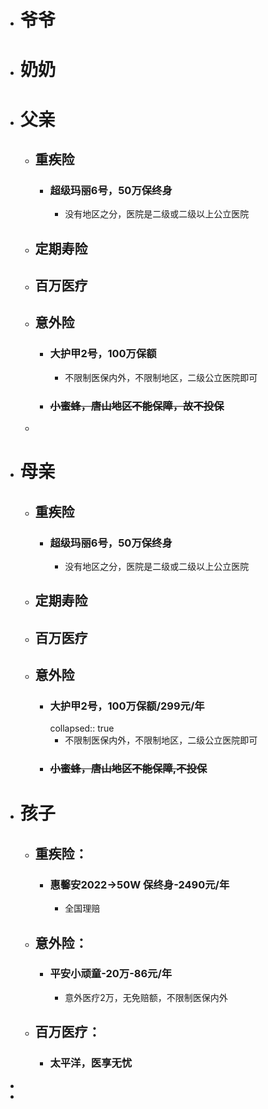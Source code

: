 - # 爷爷
- # 奶奶
- # 父亲
	- ## 重疾险
		- ### 超级玛丽6号，50万保终身
			- 没有地区之分，医院是二级或二级以上公立医院
	- ## 定期寿险
	- ## 百万医疗
	- ## 意外险
		- ### 大护甲2号，100万保额
			- 不限制医保内外，不限制地区，二级公立医院即可
		- ### ~~小蜜蜂，唐山地区不能保障，故不投保~~
	-
- # 母亲
	- ## 重疾险
		- ### 超级玛丽6号，50万保终身
			- 没有地区之分，医院是二级或二级以上公立医院
	- ## 定期寿险
	- ## 百万医疗
	- ## 意外险
		- ### 大护甲2号，100万保额/299元/年
		  collapsed:: true
			- 不限制医保内外，不限制地区，二级公立医院即可
		- ### ~~小蜜蜂，唐山地区不能保障,不投保~~
- # 孩子
	- ## 重疾险：
		- ### 惠馨安2022->50W 保终身-2490元/年
			- 全国理赔
	- ## 意外险：
		- ### 平安小顽童-20万-86元/年
			- 意外医疗2万，无免赔额，不限制医保内外
	- ## 百万医疗：
		- ### 太平洋，医享无忧
-
-